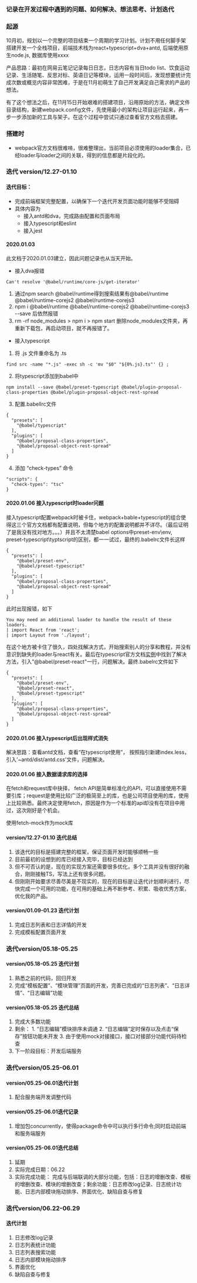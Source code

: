 ### 记录在开发过程中遇到的问题、如何解决、想法思考、计划迭代

### 起源
10月初，规划以一个完整的项目结束一个周期的学习计划。计划不用任何脚手架搭建开发一个全栈项目，前端技术栈为react+typescript+dva+antd, 后端使用原生node.js, 数据库使用xxxx

产品思路：最初在网易云笔记记录每日日志，日志内容有当日todo list、饮食运动记录、生活随笔、反思对标、英语日记等模块，运用一段时间后，发现想要统计完成次数或概览内容非常困难，于是在11月初萌生了自己开发满足自己需求的产品的想法。

有了这个想法之后，在11月15日开始艰难的搭建项目，沿用原始的方法，确定文件目录结构，新建webpack.config文件，先使用最小的架构让项目运行起来，再一步一步添加新的工具与架子。在这个过程中尝试只通过查看官方文档去搭建。

### 搭建时
* webpack官方文档很难啃，很难整理出，当前项目必须使用的loader集合，已经loader与loader之间的关联，得到的信息都是片段化的。

### 迭代 version/12.27-01.10
#### 迭代目标：
* 完成前端框架完整配置，以确保下一个迭代开发页面功能时能够不受阻碍
* 具体内容为
  * 接入antd和dva，完成路由配置和页面布局
  * 接入typescript和eslint
  * 接入jest

#### 2020.01.03
此文档于2020.01.03建立，因此问题记录也从当天开始。

* 接入dva报错
```
Can't resolve '@babel/runtime/core-js/get-iterator'
```
1. 通过npm search @babel/runtime得到搜索结果有@babel/runtime @babel/runtime-corejs2 @babel/runtime-corejs3
2. npm i @babel/runtime @babel/runtime-corejs2 @babel/runtime-corejs3 --save 后依然报错
3. rm -rf node_modules > npm i > npm start 删除node_modules文件夹，再重新下载包，再启动项目，就不再报错了。

*  接入typescript
1. 将 .js 文件重命名为 .ts
```
find src -name "*.js" -exec sh -c 'mv "$0" "${0%.js}.ts"' {} ;
```
2. 将typescript添加到babel中
```
npm install --save @babel/preset-typescript @babel/plugin-proposal-class-properties @babel/plugin-proposal-object-rest-spread
```
3. 配置.babellrc文件
```
{
  "presets": [
    "@babel/typescript"
  ],
  "plugins": [
    "@babel/proposal-class-properties",
    "@babel/proposal-object-rest-spread"
  ]
}
```
4. 添加 “check-types” 命令
```
"scripts": {
  "check-types": "tsc"
}
```
#### 2020.01.06 接入typescript时loader问题
接入typescript配置webpack时被卡住，webpack+bable+typescript的组合使得这三个官方文档都有配置说明，但每个地方的配置说明都并不详尽。（最后证明了是我没有找对地方。。。）并且不太清楚babel options中preset-env\env, preset-typescript\typtscript的区别，都一一试过，最终的.babelrc文件长这样
```
{
  "presets": [
    "@babel/preset-env",
    "@babel/preset-typescript"
  ],
  "plugins": [
    "@babel/proposal-class-properties",
    "@babel/proposal-object-rest-spread"
  ]
}
```
此时出现报错，如下
```
You may need an additional loader to handle the result of these loaders.
| import React from 'react';
| import Layout from './layout';
```
在这个地方被卡住了很久，四处找解决方式，开始搜索别人的分享和教程，并没有意识到缺失的loader与react有关。最后在typescript官方文档[实例](https://www.tslang.cn/samples/index.html)中找到了解决方法，引入"@babel/preset-react"一行，问题解决。最终.babelrc文件如下
```
{
  "presets": [
    "@babel/preset-env",
    "@babel/preset-react",
    "@babel/preset-typescript"
  ],
  "plugins": [
    "@babel/proposal-class-properties",
    "@babel/proposal-object-rest-spread"
  ]
}
```

#### 2020.01.06 接入typescript后出现样式消失
解决思路：查看antd文档，查看“在typescript使用”， 按照指引新建index.less，引入'~antd/dist/antd.css'文件，问题解决。

#### 2020.01.06 接入数据请求库的选择
在fetch和request库中抉择， fetch API是简单标准化的API，可以直接使用不需要引库；request是使用比较广泛的极简至上的库，也是公司项目使用的库，使用上比较熟悉。最终决定使用fetch，原因是作为一个标准的api却没有在项目中用过，这次刚好是个机会。

使用fetch-mock作为mock库

#### version/12.27-01.10 迭代总结
1. 该迭代的目标是搭建完整的框架，保证页面开发时能够顺畅一些
2. 目前最初的设想到的库已经接入完毕，目标已经达到
3. 但不可否认的是，现在的实现方案还需要很多优化，多个工具并没有很好的融合，刚刚接触TS，写法上还有很多问题。
4. 但刚刚开始要求尽善尽美是不现实的，现在的目标是让迭代计划顺利进行，尽快完成一个可用的功能，在可用的基础上再不断参考、积累、吸收优秀方案，优化我的产品。

#### version/01.09-01.23 迭代计划
1. 完成日志列表和日志详情的开发
2. 完成模板配置页面开发

### 迭代version/05.18-05.25

#### version/05.18-05.25 迭代计划
1. 熟悉之前的代码，回归开发
2. 完成“模板配置”、“模块管理”页面的开发，完善已完成的“日志列表”、“日志详情”、“日志编辑”功能

#### version/05.18-05.25 迭代总结
1. 完成大多数功能
2. 剩余： 1. “日志编辑”模块排序未调通 2. “日志编辑”定时保存以及点击“保存”按钮功能未开发 3. 由于使用mock对接接口，接口对接部分功能代码待检查
3. 下一阶段目标：开发后端服务

### 迭代version/05.25-06.01
#### version/05.25-06.01迭代计划
1. 配合服务端开发调整代码

#### version/05.25-06.01迭代记录
1. 增加包concurrently，使得package命令中可以执行多行命令;同时启动前端和服务端服务

#### version/05.25-06.01迭代总结
1. 延期
2. 实际完成日期：06.22
3. 实际完成功能： 完成与后端联调的大部分功能，包括：日志的增删改查、模板的增删改查、模块的增删改查；剩余功能：日志修改log记录、日志统计功能、日志内部模块拖动排序、界面优化、缺陷自查与修复


### 迭代version/06.22-06.29
#### 迭代计划
1. 日志修改log记录
2. 日志列表统计功能
3. 日志列表搜索功能
4. 日志内部模块拖动排序
5. 界面优化
6. 缺陷自查与修复
